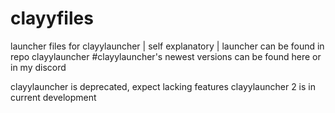 # clayyfiles
launcher files for clayylauncher | self explanatory | launcher can be found in repo clayylauncher
#clayylauncher's newest versions can be found here or in my discord

clayylauncher is deprecated, expect lacking features
clayylauncher 2 is in current development
